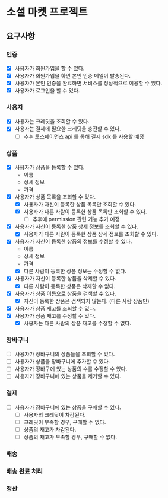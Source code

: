 # 소셜 마켓 프로젝트

## 요구사항

### 인증

- [x] 사용자가 회원가입을 할 수 있다.
- [x] 사용자가 회원가입을 하면 본인 인증 메일이 발송된다.
- [x] 사용자가 본인 인증을 완료하면 서비스를 정상적으로 이용할 수 있다.
- [x] 사용자가 로그인을 할 수 있다.

### 사용자

- [x] 사용자는 크레딧을 조회할 수 있다.
- [x] 사용자는 결제에 필요한 크레딧을 충전할 수 있다.
  - [ ] 추후 토스페이먼츠 api 를 통해 결제 sdk 를 사용할 예정

### 상품

- [x] 사용자가 상품을 등록할 수 있다.
    - 이름
    - 상세 정보
    - 가격
- [x] 사용자가 상품 목록을 조회할 수 있다.
    - [x] 사용자가 자신이 등록한 상품 목록만 조회할 수 있다.
    - [x] 사용자가 다른 사람이 등록한 상품 목록만 조회할 수 있다.
        - [ ] 추후에 permission 관련 기능 추가 예정
- [x] 사용자가 자신이 등록한 상품 상세 정보를 조회할 수 있다.
    - [x] 사용자가 다른 사람이 등록한 상품 상세 정보를 조회할 수 있다.
- [x] 사용자가 자신이 등록한 상품의 정보를 수정할 수 있다.
    - 이름
    - 상세 정보
    - 가격
    - [x] 다른 사람이 등록한 상품 정보는 수정할 수 없다.
- [x] 사용자가 자신이 등록한 상품을 삭제할 수 있다.
    - [x] 다른 사람이 등록한 상품은 삭제할 수 없다.
- [x] 사용자가 상품 이름으로 상품을 검색할 수 있다.
    - [x] 자신이 등록한 상품은 검색되지 않는다. (다른 사람 상품만)
- [x] 사용자가 상품 재고를 조회할 수 있다.
- [x] 사용자가 상품 재고를 수정할 수 있다.
  - [x] 사용자는 다른 사람의 상품 재고를 수정할 수 없다.

### 장바구니

- [ ] 사용자가 장바구니의 상품들을 조회할 수 있다.
- [ ] 사용자가 상품을 장바구니에 추가할 수 있다.
- [ ] 사용자가 장바구에 있는 상품의 수를 수정할 수 있다.
- [ ] 사용자가 장바구니에 있는 상품을 제거할 수 있다.

### 결제

- [ ] 사용자가 장바구니에 있는 상품을 구매할 수 있다.
  - [ ] 사용자의 크레딧이 차감된다.
  - [ ] 크레딧이 부족할 경우, 구매할 수 없다.
  - [ ] 상품의 재고가 차감된다.
  - [ ] 상품의 재고가 부족할 경우, 구매할 수 없다.

### 배송

### 배송 완료 처리

### 정산